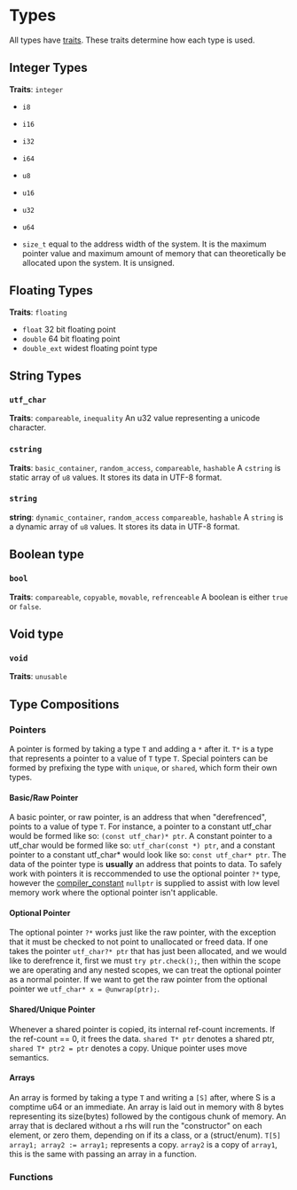 # Types
All types have [traits](traits.md). These traits determine how each type is used.


## Integer Types
**Traits**: `integer`

- `i8`
- `i16`
- `i32`
- `i64`

- `u8`
- `u16`
- `u32`
- `u64`

- `size_t` equal to the address width of the system. It is the maximum pointer value and maximum amount of memory that can theoretically be allocated upon the system. It is unsigned.


## Floating Types
**Traits**: `floating`

- `float`  32 bit floating point
- `double` 64 bit floating point
- `double_ext` widest floating point type

## String Types
### `utf_char`
**Traits**: `compareable`, `inequality`
An u32 value representing a unicode character.

### `cstring`
**Traits**: `basic_container`, `random_access`, `compareable`, `hashable`
A `cstring` is static array of `u8` values. It stores its data in UTF-8 format.

### `string`
**string**: `dynamic_container`, `random_access` `compareable`, `hashable`
A `string` is a dynamic array of `u8` values. It stores its data in UTF-8 format.

## Boolean type
### `bool`
**Traits**: `compareable`, `copyable`, `movable`, `refrenceable`
A boolean is either `true` or `false`.

## Void type
### `void`
**Traits**: `unusable`



## Type Compositions

### Pointers
A pointer is formed by taking a type `T` and adding a `*` after it. `T*` is a type that represents a pointer to a value of `T` type `T`. Special pointers can be formed by prefixing the type with `unique`, or `shared`, which form their own types.

#### Basic/Raw Pointer
A basic pointer, or raw pointer, is an address that when "derefrenced", points to a value of type `T`. For instance, a pointer to a constant utf_char would be formed like so: `(const utf_char)* ptr`. A constant pointer to a utf_char would be formed like so: `utf_char(const *) ptr`, and a constant pointer to a constant utf_char* would look like so: `const utf_char* ptr`. The data of the pointer type is **usually** an address that points to data. To safely work with pointers it is reccommended to use the optional pointer  `?*` type, however the [compiler_constant](compiler_constants.md) `nullptr` is supplied to assist with low level memory work where the optional pointer isn't applicable.
#### Optional Pointer
The optional pointer `?*` works just like the raw pointer, with the exception that it must be checked to not point to unallocated or freed data. If one takes the pointer `utf_char?* ptr` that has just been allocated, and we would like to derefrence it, first we must `try ptr.check();`, then within the scope we are operating and any nested scopes, we can treat the optional pointer as a normal pointer. If we want to get the raw pointer from the optional pointer we `utf_char* x = @unwrap(ptr);`.

#### Shared/Unique Pointer
Whenever a shared pointer is copied, its internal ref-count increments. If the ref-count == 0, it frees the data. `shared T* ptr` denotes a shared ptr, `shared T* ptr2 = ptr` denotes a copy. Unique pointer uses move semantics.


#### Arrays
An array is formed by taking a type `T` and writing a `[S]` after, where S is a comptime u64 or an immediate. An array is laid out in memory with 8 bytes representing its size(bytes) followed by the contigous chunk of memory. An array that is declared without a rhs will run the "constructor" on each element, or zero them, depending on if its a class, or a (struct/enum). `T[5] array1; array2 := array1;` represents a copy. `array2` is a copy of `array1`, this is the same with passing an array in a function. 


### Functions



